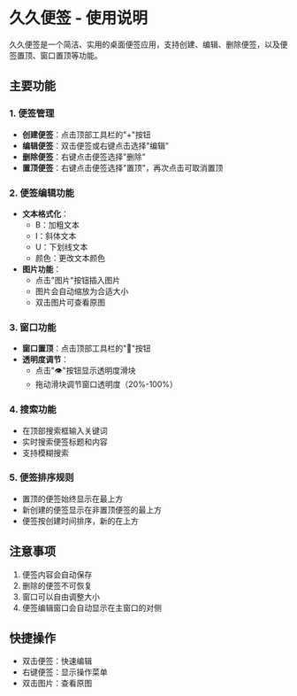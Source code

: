 # 久久便签 - 使用说明

久久便签是一个简洁、实用的桌面便签应用，支持创建、编辑、删除便签，以及便签置顶、窗口置顶等功能。

## 主要功能

### 1. 便签管理
- **创建便签**：点击顶部工具栏的"+"按钮
- **编辑便签**：双击便签或右键点击选择"编辑"
- **删除便签**：右键点击便签选择"删除"
- **置顶便签**：右键点击便签选择"置顶"，再次点击可取消置顶

### 2. 便签编辑功能
- **文本格式化**：
  - B：加粗文本
  - I：斜体文本
  - U：下划线文本
  - 颜色：更改文本颜色
- **图片功能**：
  - 点击"图片"按钮插入图片
  - 图片会自动缩放为合适大小
  - 双击图片可查看原图

### 3. 窗口功能
- **窗口置顶**：点击顶部工具栏的"📌"按钮
- **透明度调节**：
  - 点击"👁"按钮显示透明度滑块
  - 拖动滑块调节窗口透明度（20%-100%）

### 4. 搜索功能
- 在顶部搜索框输入关键词
- 实时搜索便签标题和内容
- 支持模糊搜索

### 5. 便签排序规则
- 置顶的便签始终显示在最上方
- 新创建的便签显示在非置顶便签的最上方
- 便签按创建时间排序，新的在上方

## 注意事项
1. 便签内容会自动保存
2. 删除的便签不可恢复
3. 窗口可以自由调整大小
4. 便签编辑窗口会自动显示在主窗口的对侧

## 快捷操作
- 双击便签：快速编辑
- 右键便签：显示操作菜单
- 双击图片：查看原图